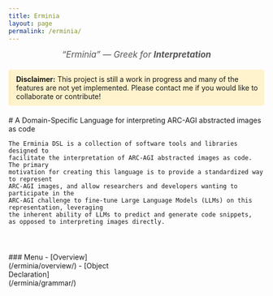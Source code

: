```yaml
---
title: Erminia
layout: page
permalink: /erminia/
---
```


<div style="text-align:center; font-style:italic; font-size:1.2em; color:#555; margin: 10px 0;">
  “Erminia” — Greek for <strong>Interpretation</strong>
</div>

<div style="background-color: #fff3cd; border-left: 5px solid #ffeeba; padding: 10px; margin: 20px 0; border-radius: 5px;">
<strong>Disclaimer:</strong> This project is still a work in progress and many of the features are not yet implemented.
Please contact me if you would like to collaborate or contribute!
</div>

<div style="display: flex; gap: 40px; flex-wrap: wrap;">

  <div style="flex: 1; min-width: 300px;">
# A Domain-Specific Language for interpreting ARC-AGI abstracted images as code

    The Erminia DSL is a collection of software tools and libraries designed to 
    facilitate the interpretation of ARC-AGI abstracted images as code. The primary
    motivation for creating this language is to provide a standardized way to represent
    ARC-AGI images, and allow researchers and developers wanting to participate in the 
    ARC-AGI challenge to fine-tune Large Language Models (LLMs) on this representation, leveraging
    the inherent ability of LLMs to predict and generate code snippets,
    as opposed to interpreting images directly. 
  </div>

  <div style="flex: 0 0 200px; position: sticky; top: 20px;">
  ### Menu
  - [Overview](/erminia/overview/)
  - [Object Declaration](/erminia/grammar/)
  </div>

</div>
